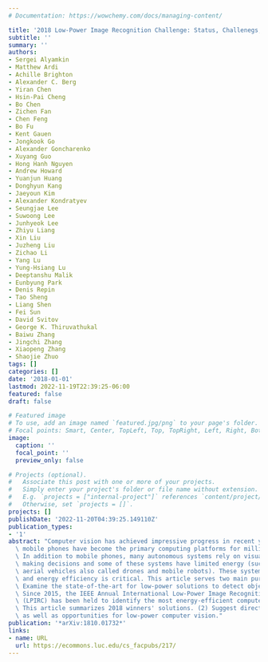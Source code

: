 ```yaml
---
# Documentation: https://wowchemy.com/docs/managing-content/

title: '2018 Low-Power Image Recognition Challenge: Status, Challenegs, Opportunities'
subtitle: ''
summary: ''
authors:
- Sergei Alyamkin
- Matthew Ardi
- Achille Brighton
- Alexander C. Berg
- Yiran Chen
- Hsin-Pai Cheng
- Bo Chen
- Zichen Fan
- Chen Feng
- Bo Fu
- Kent Gauen
- Jongkook Go
- Alexander Goncharenko
- Xuyang Guo
- Hong Hanh Nguyen
- Andrew Howard
- Yuanjun Huang
- Donghyun Kang
- Jaeyoun Kim
- Alexander Kondratyev
- Seungjae Lee
- Suwoong Lee
- Junhyeok Lee
- Zhiyu Liang
- Xin Liu
- Juzheng Liu
- Zichao Li
- Yang Lu
- Yung-Hsiang Lu
- Deeptanshu Malik
- Eunbyung Park
- Denis Repin
- Tao Sheng
- Liang Shen
- Fei Sun
- David Svitov
- George K. Thiruvathukal
- Baiwu Zhang
- Jingchi Zhang
- Xiaopeng Zhang
- Shaojie Zhuo
tags: []
categories: []
date: '2018-01-01'
lastmod: 2022-11-19T22:39:25-06:00
featured: false
draft: false

# Featured image
# To use, add an image named `featured.jpg/png` to your page's folder.
# Focal points: Smart, Center, TopLeft, Top, TopRight, Left, Right, BottomLeft, Bottom, BottomRight.
image:
  caption: ''
  focal_point: ''
  preview_only: false

# Projects (optional).
#   Associate this post with one or more of your projects.
#   Simply enter your project's folder or file name without extension.
#   E.g. `projects = ["internal-project"]` references `content/project/deep-learning/index.md`.
#   Otherwise, set `projects = []`.
projects: []
publishDate: '2022-11-20T04:39:25.149110Z'
publication_types:
- '1'
abstract: "Computer vision has achieved impressive progress in recent years. Meanwhile,\
  \ mobile phones have become the primary computing platforms for millions of people.\
  \ In addition to mobile phones, many autonomous systems rely on visual data for\
  \ making decisions and some of these systems have limited energy (such as unmanned\
  \ aerial vehicles also called drones and mobile robots). These systems rely on batteries\
  \ and energy efficiency is critical. This article serves two main purposes: (1)\
  \ Examine the state-of-the-art for low-power solutions to detect objects in images.\
  \ Since 2015, the IEEE Annual International Low-Power Image Recognition Challenge\
  \ (LPIRC) has been held to identify the most energy-efficient computer vision solutions.\
  \ This article summarizes 2018 winners' solutions. (2) Suggest directions for research\
  \ as well as opportunities for low-power computer vision."
publication: '*arXiv:1810.01732*'
links:
- name: URL
  url: https://ecommons.luc.edu/cs_facpubs/217/
---
```

